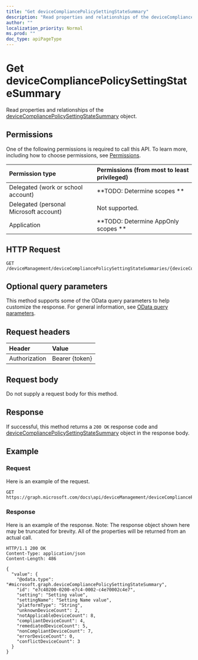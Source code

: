 ```yaml
---
title: "Get deviceCompliancePolicySettingStateSummary"
description: "Read properties and relationships of the deviceCompliancePolicySettingStateSummary object."
author: ""
localization_priority: Normal
ms.prod: ""
doc_type: apiPageType
---
```


# Get deviceCompliancePolicySettingStateSummary

Read properties and relationships of the [deviceCompliancePolicySettingStateSummary](../resources/devicecompliancepolicysettingstatesummary.md) object.

## Permissions
One of the following permissions is required to call this API. To learn more, including how to choose permissions, see [Permissions](/concepts/permissions-reference.md).

|Permission type|Permissions (from most to least privileged)|
|:---|:---|
|Delegated (work or school account)|**TODO: Determine scopes **|
|Delegated (personal Microsoft account)|Not supported.|
|Application|**TODO: Determine AppOnly scopes **|

## HTTP Request
<!-- {
  "blockType": "ignored"
}
-->
``` http
GET /deviceManagement/deviceCompliancePolicySettingStateSummaries/{deviceCompliancePolicySettingStateSummaryId}
```

## Optional query parameters
This method supports some of the OData query parameters to help customize the response. For general information, see [OData query parameters](/graph/query-parameters).

## Request headers
|Header|Value|
|:---|:---|
|Authorization|Bearer {token}|

## Request body
Do not supply a request body for this method.

## Response
If successful, this method returns a `200 OK` response code and [deviceCompliancePolicySettingStateSummary](../resources/devicecompliancepolicysettingstatesummary.md) object in the response body.

## Example

### Request
Here is an example of the request.
<!-- {
  "blockType": "request",
  "name": "get_devicecompliancepolicysettingstatesummary"
}
-->
``` http
GET https://graph.microsoft.com/docs\api/deviceManagement/deviceCompliancePolicySettingStateSummaries/{deviceCompliancePolicySettingStateSummaryId}
```

### Response
Here is an example of the response. Note: The response object shown here may be truncated for brevity. All of the properties will be returned from an actual call.
<!-- {
  "blockType": "response",
  "truncated": true,
  "@odata.type": "microsoft.graph.deviceCompliancePolicySettingStateSummary"
}
-->
``` http
HTTP/1.1 200 OK
Content-Type: application/json
Content-Length: 486

{
  "value": {
    "@odata.type": "#microsoft.graph.deviceCompliancePolicySettingStateSummary",
    "id": "e7c40200-0200-e7c4-0002-c4e70002c4e7",
    "setting": "Setting value",
    "settingName": "Setting Name value",
    "platformType": "String",
    "unknownDeviceCount": 2,
    "notApplicableDeviceCount": 8,
    "compliantDeviceCount": 4,
    "remediatedDeviceCount": 5,
    "nonCompliantDeviceCount": 7,
    "errorDeviceCount": 0,
    "conflictDeviceCount": 3
  }
}
```

